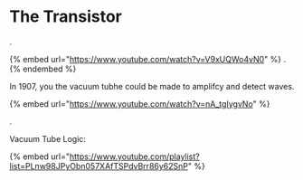 # The Transistor

.

{% embed url="https://www.youtube.com/watch?v=V9xUQWo4vN0" %}
.
{% endembed %}

In 1907, you the vacuum tubhe could be made to amplifcy and detect waves.&#x20;

{% embed url="https://www.youtube.com/watch?v=nA_tgIygvNo" %}

.

Vacuum Tube Logic:

{% embed url="https://www.youtube.com/playlist?list=PLnw98JPyObn057XAfTSPdvBrr86y62SnP" %}
